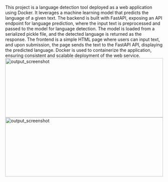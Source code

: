 This project is a language detection tool deployed as a web application using Docker. It leverages a machine learning model that predicts the language of a given text. The backend is built with FastAPI, exposing an API endpoint for language prediction, where the input text is preprocessed and passed to the model for language detection. The model is loaded from a serialized pickle file, and the detected language is returned as the response. The frontend is a simple HTML page where users can input text, and upon submission, the page sends the text to the FastAPI API, displaying the predicted language. Docker is used to containerize the application, ensuring consistent and scalable deployment of the web service.<img width="503" height="188" alt="output_screenshot" src="https://github.com/user-attachments/assets/9de5abe2-eb74-4001-b435-9a2027b8f089" />
<img width="503" height="188" alt="output_screenshot" src="https://github.com/user-attachments/assets/92690823-d1ee-4cb5-964f-28026e7bbb4d" />
